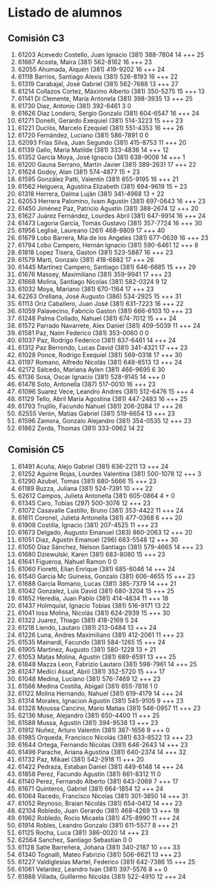 # Listado de alumnos

## Comisión C3
01.  61203  Acevedo Costello, Juan Ignacio            (381) 388-7804        14 +++              25
02.  61667  Acosta, Maira                             (381) 562-8162        16 +++              23
03.  62055  Ahumada, Aiquén                           (381) 419-9202        16 +++              24
04.  61118  Barrios, Santiago Alexis                  (381) 526-8193        16 +++              22
05.  61319  Carabajal, José Gabriel                   (381) 562-7688        13 +++              27
06.  61214  Collazos Cortez, Máximo Alberto           (381) 350-5275        15 +++              13
07.  61141  Di Clemente, María Antonela               (381) 398-3935        13 +++              25
08.  61730  Diaz, Antonio                             (381) 392-6461         3                   0
09.  61626  Diaz Londero, Sergio Gonzalo              (381) 604-6547        16 +++              24
10.  61271  Donelli, Gerardo Exequiel                 (381) 514-3223        15 +++              23
11.  61221  Duclós, Marcelo Ezequiel                  (381) 551-4353        16 +++              26
12.  61720  Fernández, Luciano                        (381) 586-7891         0                   0
13.  62093  Frías Silva, Juan Segundo                 (381) 415-8753        11 +++              20
14.  61139  Gallo, María Matilde                      (381) 333-4836        14 +++              12
15.  61352  García Moya, José Ignacio                 (381) 638-9006        14 +++               1
16.  61200  Gauna Serrano, Martín Javier              (381) 389-2631        17 +++              22
17.  61624  Godoy, Alan                               (381) 574-4877        15 +                23
18.  61595  González Patti, Valentín                  (381) 655-9195        16 +++              21
19.  61562  Helguera, Agustina Elizabeth              (381) 694-9619        15 +                23
20.  61318  Herrera, Dalma Luján                      (381) 341-4968        13 +                22
21.  62053  Herrera Palomino, Ivam Agustín            (381) 697-0643        16 +++              23
22.  61450  Jiménez Paz, Patricio Agustín             (381) 388-2674        12 +++              20
23.  61627  Juárez Fernández, Lourdes Abril           (381) 647-9914        16 +++              24
24.  61473  Lagoria García, Tomás Gustavo             (381) 357-7724        16 +++              30
25.  61956  Leglisé, Laureano                         (261) 468-9809        17 +++              40
26.  61679  Lobo Barrera, Mia de los Angeles          (381) 677-0639        16 +++              23
27.  61794  Lobo Campero, Hernán Ignacio              (381) 590-6461        12 +++               8
28.  61818  Lopez Tisera, Gaston                      (381) 523-5887        16 +++              23
29.  61579  Marti, Gonzalo                            (381) 418-6882        17 +++              26
30.  61445  Martínez Campero, Santiago                (381) 646-6685        15 +++              29
31.  61676  Massey, Maximiliano                       (381) 359-9941        17 +++              23
32.  61668  Molina, Santiago Nicolas                  (381) 582-0324         9                  12
33.  61032  Moya, Mariano                             (381) 670-1164        17 +++              23
34.  62263  Orellana, José Augusto                    (386) 534-2925        15 +++              31
35.  61113  Oriz Caballero, Juan José                 (381) 631-7223        16 +++              22
36.  61059  Palavecino, Fabricio Gaston               (381) 666-6103        10 +++              23
37.  61248  Palma Collado, Nahuel                     (381) 674-7012        15 +++              24
38.  61572  Parrado Navarrete, Alex Daniel            (381) 409-5039        11 +++              24
39.  61581  Paz, Naim Federico                        (381) 353-0060         0                   0
40.  61037  Paz, Rodrigo Federico                     (381) 637-6461        14 +++              24
41.  61312  Paz Berrondo, Lucas David                 (381) 341-4321        17 +++              23
42.  61028  Ponce, Rodrigo Exequiel                   (381) 569-0318        17 +++              30
43.  61197  Romano, Alfredo Nicolás                   (381) 648-8513        13 +++              24
44.  62172  Salcedo, Mariana Aylen                    (381) 466-9695         6                  30
45.  61136  Sosa, Oscar Ignacio                       (381) 528-9145        14 +++               0
46.  61478  Soto, Antonella                           (387) 517-0010        16 +++              23
47.  61096  Suarez Vece, Leandro Andres               (381) 512-6476        15 +++               4
48.  61129  Tello, Abril María Agostina               (381) 447-2483        16 +++              25
49.  61793  Trujillo, Facundo Nahuel                  (381) 206-2084        17 +++              26
50.  62555  Verón, Matias Gabriel                     (381) 519-6654        13 +++              23
51.  61596  Zamora, Gonzalo Alejandro                 (381) 354-0535        12 +++              23
52.  61862  Zerda, Thomas                             (381) 333-0962        14                  22

## Comisión C5
01.  61491  Acuña, Alejo Gabriel                      (381) 636-2211        13 +++              24
02.  61252  Aguirre Rojas, Lourdes Valentina          (381) 500-1078        12 +++               3
03.  61290  Azubel, Tomas                             (381) 680-5666        15 +++              23
04.  61189  Buzza, Juliana                            (381) 524-7391        10 +++              22
05.  62612  Campos, Julieta Antonella                 (381) 605-0864         4 +                 0
06.  61345  Caro, Tobias                              (297) 500-3076        12 +++              23
07.  61072  Casavalle Castillo, Bruno                 (381) 353-4422        11 +++              24
08.  61611  Coronel, Julieta Antonella                (381) 477-0368         6 +++              20
09.  61908  Costilla, Ignacio                         (381) 207-4525        11 +++              23
10.  61673  Delgado, Augusto Emanuel                  (383) 860-2063        12 +++              20
11.  61051  Diaz, Agustin Emanuel                     (296) 663-5548        12 +++              30
12.  61050  Diaz Sánchez, Nelson Santiago             (381) 579-4665        14 +++              23
13.  61680  Dziewulski, Karen                         (381) 683-8080        15 +++              23
14.  61641  Figueroa, Nahuel Ramon                                           0                   0
15.  61060  Fioretti, Elian Enrique                   (381) 685-6046        14 +++              24
16.  61540  Garcia Mc Guiness, Gonzalo                (381) 606-4655        15 +++              23
17.  61688  García Romano, Lucas                      (381) 385-7379        14 +++              21
18.  61042  Gonzalez, Luis David                      (381) 680-3204        15 +++              25
19.  61652  Heredia, Juan Pablo                       (381) 414-4834        11 +++              18
20.  61437  Holmquist, Ignacio Tobias                 (381) 516-9171        13                  22
21.  61041  Iosa Molina, Nicolás                      (381) 624-2939        15 +++              30
22.  61322  Juarez, Thiago                            (381) 418-2169         5                  24
23.  61218  Liendo, Lautaro                           (381) 213-0484        13 +++              24
24.  61226  Luna, Andres Maximiliano                  (381) 412-2061        11 +++              23
25.  61535  Mainardi, Facundo                         (381) 584-1265        15 +++              24
26.  61905  Martinez, Augusto                         (381) 580-1228        13 +                21
27.  61053  Matas Molina, Agustín                     (381) 689-6591        13 +++              25
28.  61848  Mazza Leon, Fabrizio Lautaro              (381) 598-7961        14 +++              25
29.  61247  Medici Assaf, Abril                       (381) 352-5720        15 +++              17
30.  61048  Medina, Luciano                           (381) 576-7469        12 +++              23
31.  61566  Medina Costilla, Abigail                  (381) 655-7818         1                   0
32.  61122  Molina Hernando, Nahuel                   (381) 619-4179        14 +++              24
33.  61314  Morales, Ignacion Agustin                 (381) 545-9105         9 +++              23
34.  61328  Moussa Cancino, Mario Matias              (381) 546-0957        11 +++              23
35.  62136  Muse, Alejandro                           (381) 650-4400        11 +++              25
36.  61588  Mussa, Agustín                            (381) 394-9538        13 +++              23
37.  61912  Nuñez, Arturo Valentin                    (381) 367-1656         9 +++               0
38.  61985  Orqueda, Francisco Nicolás                (381) 633-8522        13 +++              23
39.  61644  Ortega, Fernando Nicolas                  (381) 646-2643        14 +++              23
40.  61496  Parache, Ariana Agustina                  (381) 640-2374        14 +++              32
41.  61732  Paz, Mikael                               (381) 542-2918        11 +++              20
42.  61422  Pedraza, Estaban Daniel                   (381) 449-6148        14 +++              24
43.  61858  Perez, Facundo Agustin                    (381) 661-8312        11                   0
44.  61140  Perez, Fernando Alberto                   (381) 643-2069         7 +++              17
45.  61671  Quinteros, Gabriel                        (381) 664-1854        12 +++              24
46.  61064  Racedo, Francisco Nicolas                 (381) 301-3850        14 +++              31
47.  61052  Reynoso, Braian Nicolás                   (381) 654-0412        14 +++              23
48.  62104  Robledo, Juan Gerardo                     (381) 468-4269        13 +++              18
49.  61962  Robledo, Rocio Micaela                    (381) 475-8990        11 +++              24
50.  61914  Robles, Leandro Gonzalo                   (381) 611-5577         8 +++              21
51.  61125  Rocha, Luca                               (381) 386-0020        14 +++              23
52.  62564  Sanchez, Santiago Sebastian                                      0                   0
53.  61128  Satle Barreñera, Johana                   (381) 340-2187        10 +++              33
54.  61340  Tognalli, Mateo Fabrizio                  (381) 506-6621        13 +++              23
55.  61227  Valdiglesias Martel, Federico             (381) 642-7386        15 +++              25
56.  61061  Velardez, Leandro Ivan                    (381) 397-5576         8 ++                0
57.  61988  Villada, Guillermo Nicolás                (381) 522-4910        12 +++              24

